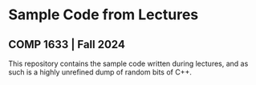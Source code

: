 # Sample Code from Lectures
## COMP 1633 | Fall 2024

This repository contains the sample code written during lectures, and as such is a highly unrefined dump of random bits of C++.